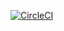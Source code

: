 [![CircleCI](https://circleci.com/gh/pilas-engine/pilas-engine-backend.svg?style=svg)](https://circleci.com/gh/pilas-engine/pilas-engine-backend)
